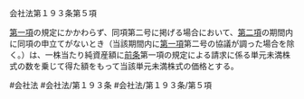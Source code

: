 会社法第１９３条第５項

[第一項](会社法＿＿＿＿第１９３条第１項)の規定にかかわらず、同項第二号に掲げる場合において、[第二項](会社法＿＿＿＿第１９３条第２項)の期間内に同項の申立てがないとき（当該期間内に[第一項](会社法＿＿＿＿第１９３条第１項)第二号の協議が調った場合を除く。）は、一株当たり純資産額に[前条](会社法＿＿＿＿第１９２条第１項)第一項の規定による請求に係る単元未満株式の数を乗じて得た額をもって当該単元未満株式の価格とする。

#会社法
#会社法/第１９３条
#会社法/第１９３条/第５項
